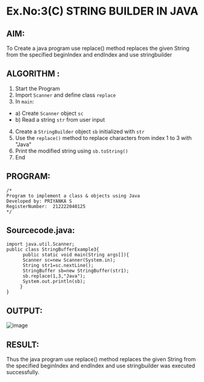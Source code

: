 # Ex.No:3(C) STRING BUILDER IN JAVA

## AIM:

To Create a java program use replace() method replaces the given String from the specified beginIndex and endIndex and use stringbuilder

## ALGORITHM :

1.  Start the Program
2.  Import `Scanner` and define class `replace`
3.  In `main`:

- a) Create `Scanner` object `sc`
- b) Read a string `str` from user input

4. Create a `StringBuilder` object `sb` initialized with `str`
5. Use the `replace()` method to replace characters from index 1 to 3 with "Java"
6. Print the modified string using `sb.toString()`
7. End

## PROGRAM:

```
/*
Program to implement a class & objects using Java
Developed by: PRIYANKA S
RegisterNumber:  212222040125
*/
```

## Sourcecode.java:

```
import java.util.Scanner;
public class StringBufferExample3{
      public static void main(String args[]){
      Scanner sc=new Scanner(System.in);
      String str1=sc.nextLine();
      StringBuffer sb=new StringBuffer(str1);
      sb.replace(1,3,"Java");
      System.out.println(sb);
     }
}
```

## OUTPUT:

![image](https://github.com/user-attachments/assets/236ea5c1-5152-43a3-9032-02b8ae2e1831)

## RESULT:

Thus the java program use replace() method replaces the given String from the specified beginIndex and endIndex and use stringbuilder was executed successfully.
